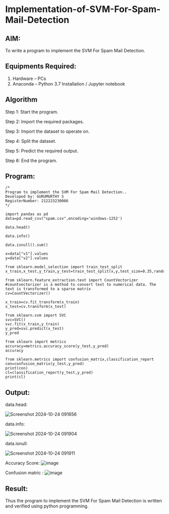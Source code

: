 # Implementation-of-SVM-For-Spam-Mail-Detection

## AIM:
To write a program to implement the SVM For Spam Mail Detection.

## Equipments Required:
1. Hardware – PCs
2. Anaconda – Python 3.7 Installation / Jupyter notebook

## Algorithm
Step 1: Start the program.

Step 2: Import the required packages.

Step 3: Import the dataset to operate on.

Step 4: Split the dataset.

Step 5: Predict the required output.

Step 6: End the program.
## Program:
```
/*
Program to implement the SVM For Spam Mail Detection..
Developed by: GURUMURTHY S
RegisterNumber: 212223230066
*/
```
```
import pandas as pd
data=pd.read_csv("spam.csv",encoding='windows-1252')

data.head()

data.info()

data.isnull().sum()

x=data["v1"].values
y=data["v2"].values

from sklearn.model_selection import train_test_split
x_train,x_test,y_train,y_test=train_test_split(x,y,test_size=0.35,random_state=0)

from sklearn.feature_extraction.text import CountVectorizer
#countvectorizer is a method to convert text to numerical data. The text is transformed to a sparse matrix
cv=CountVectorizer()

x_train=cv.fit_transform(x_train)
x_test=cv.transform(x_test)

from sklearn.svm import SVC
svc=SVC()
svc.fit(x_train,y_train)
y_pred=svc.predict(x_test)
y_pred

from sklearn import metrics
accuracy=metrics.accuracy_score(y_test,y_pred)
accuracy

from sklearn.metrics import confusion_matrix,classification_report
con=confusion_matrix(y_test,y_pred)
print(con)
cl=classification_report(y_test,y_pred)
print(cl)
```

## Output:
data.head:

![Screenshot 2024-10-24 091856](https://github.com/user-attachments/assets/3a8b6c97-5815-4e17-b3ea-c60addb3b8f6)

data.info:

![Screenshot 2024-10-24 091904](https://github.com/user-attachments/assets/19b05105-353a-487d-8da9-c688a558e59f)

data.isnull:

![Screenshot 2024-10-24 091911](https://github.com/user-attachments/assets/72789478-43b0-4d31-9f08-d0f7d1c3dab6)

Accuracy Score:
![image](https://github.com/user-attachments/assets/e63a3779-3db2-4d4e-a5ea-9471626002b1)

Confusion matric :
![image](https://github.com/user-attachments/assets/b9ee6f31-71f4-4481-bbe3-a5cd566bf394)


## Result:
Thus the program to implement the SVM For Spam Mail Detection is written and verified using python programming.
